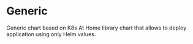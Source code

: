 # Generic

Generic chart based on K8s At Home library chart
that allows to deploy application using only Helm values.